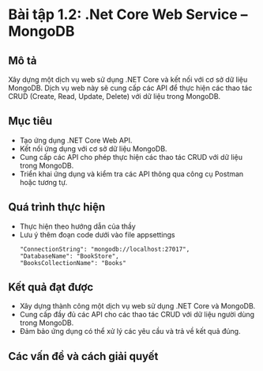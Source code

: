 # Bài tập 1.2: .Net Core Web Service – MongoDB

## Mô tả
Xây dựng một dịch vụ web sử dụng .NET Core và kết nối với cơ sở dữ liệu MongoDB. Dịch vụ web này sẽ cung cấp các API để thực hiện các thao tác CRUD (Create, Read, Update, Delete) với dữ liệu trong MongoDB.

## Mục tiêu
- Tạo ứng dụng .NET Core Web API.
- Kết nối ứng dụng với cơ sở dữ liệu MongoDB.
- Cung cấp các API cho phép thực hiện các thao tác CRUD với dữ liệu trong MongoDB.
- Triển khai ứng dụng và kiểm tra các API thông qua công cụ Postman hoặc tương tự.

## Quá trình thực hiện
- Thực hiện theo hướng dẫn của thầy
- Lưu ý thêm đoạn code dưới vào file appsettings
  ```
  "ConnectionString": "mongodb://localhost:27017",
  "DatabaseName": "BookStore",
  "BooksCollectionName": "Books"

## Kết quả đạt được
- Xây dựng thành công một dịch vụ web sử dụng .NET Core và MongoDB.
- Cung cấp đầy đủ các API cho các thao tác CRUD với dữ liệu người dùng trong MongoDB.
- Đảm bảo ứng dụng có thể xử lý các yêu cầu và trả về kết quả đúng.

## Các vấn đề và cách giải quyết


